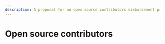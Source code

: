 ```yaml
---
description: A proposal for an open source contributors disbursement process
---
```


# Open source contributors

